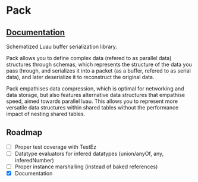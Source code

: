 # Pack
## [Documentation](https://isoopod.github.io/Pack/)
Schematized Luau buffer serialization library.

Pack allows you to define complex data (refered to as parallel data) structures through schemas, which represents the structure of the data you pass through,
and serializes it into a packet (as a buffer, refered to as serial data), and later deserialize it to reconstruct the original data.

Pack empathises data compression, which is optimal for networking and data storage, but also features alternative data structures that empathise speed, aimed
towards parallel luau. This allows you to represent more versatile data structures within shared tables without the performance impact of nesting shared tables.

## Roadmap
- [ ] Proper test coverage with TestEz
- [ ] Datatype evaluators for infered datatypes (union/anyOf, any, inferedNumber)
- [ ] Proper instance marshalling (instead of baked references)
- [x] Documentation

